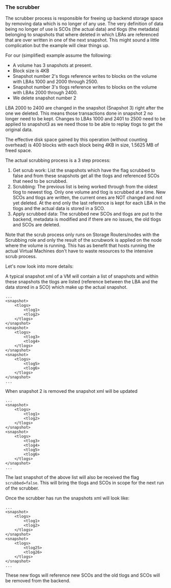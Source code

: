 ### The scrubber
The scrubber process is responsible for freeing up backend storage space by removing data which is no longer of any use.  The very definition of data being no longer of use is SCOs (the actual data) and tlogs (the metadata) belonging to snapshots that where deleted in which LBAs are referenced that are over written in one of the next snapshot.
This might sound a little complication but the example will clear things up.

For our (simplified) example assume the following:

* A volume has 3 snapshots at present.
* Block size is 4KB
* Snapshot number 2's tlogs reference writes to blocks on the volume with LBAs 1000 and 2000 through 2500.
* Snapshot number 3's tlogs reference writes to blocks on the volume with LBAs 2000 through 2400.
* We delete snapshot number 2

LBA 2000 to 2400 are changed in the snapshot (Snapshot 3) right after the one we deleted. This means those transactions done in snapshot 2 no longer need to be kept.
Changes to LBAs 1000 and 2401 to 2500 need to be applied to snapshot3 as we need those to be able to replay tlogs to get the original data.

The effective disk space gained by this operation (without counting overhead) is 400 blocks with each block being 4KB in size, 1.5625 MB of freed space.

The actual scrubbing process is a 3 step process:
1. Get scrub work: List the snapshots which have the flag scrubbed to false and from these snapshots  get all the tlogs and referenced SCOs that need to be scrubbed.
2. Scrubbing: The previous list is being worked through from the oldest tlog to newest tlog. Only one volume and tlog is scrubbed at a time. New SCOs and tlogs are written, the current ones are NOT changed and not yet deleted. At the end only the last reference is kept for each LBA in the tlogs and the actual data is stored in a SCO.
3. Apply scrubbed data: The scrubbed new SCOs and tlogs are put to the backend,  metadata is modified and if there are no issues, the old tlogs and SCOs are deleted.

Note that the scrub process only runs on Storage Routers/nodes with the Scrubbing role and only the result of the scrubwork is applied on the node where the volume is running. This has as benefit that hosts running the actual Virtual Machines don't have to waste resources to the intensive scrub process.

Let's now look into more details:

A typical snapshot xml of a VM will contain a list of snapshots and within these snapshots the tlogs are listed (reference between the LBA and the data stored in a SCO) which make up the actual snapshot.

```
...
<snapshot>
    <tlogs>
        <tlog1>
        <tlog2>
    </tlogs>
</snapshot>
<snapshot>
    <tlogs>
        <tlog3>
        <tlog4>
    </tlogs>
</snapshot>
<snapshot>
    <tlogs>
        <tlog5>
        <tlog6>
    </tlogs>
</snapshot>
...
```

When snapshot 2 is removed the snapshot xml will be updated
```
...
<snapshot>
    <tlogs>
        <tlog1>
        <tlog2>
    </tlogs>
</snapshot>
<snapshot>
    <tlogs>
        <tlog3>
        <tlog4>
        <tlog5>
        <tlog6>
    </tlogs>
</snapshot>
...
```
The last snapshot of the above list will also be received the flag `scrubbed=false`. This will bring the tlogs and SCOs in scope for the next run of the scrubber.

Once the scrubber has run the snapshots xml will look like:
```
...
<snapshot>
    <tlogs>
        <tlog1>
        <tlog2>
    </tlogs>
</snapshot>
<snapshot>
    <tlogs>
        <tlog25>
        <tlog26>
    </tlogs>
</snapshot>
...
```

These new tlogs will reference new SCOs and the old tlogs and SCOs will be removed from the backend.
